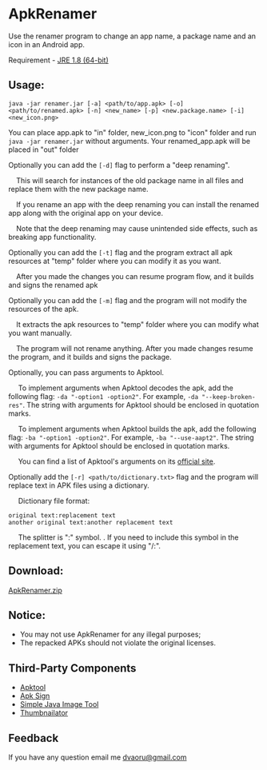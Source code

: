 # ApkRenamer

Use the renamer program to change an app name, a package name and an icon in an Android app.

Requirement - [JRE 1.8 (64-bit)](https://www.java.com/en/download/manual.jsp)


## Usage:
```
java -jar renamer.jar [-a] <path/to/app.apk> [-o] <path/to/renamed.apk> [-n] <new_name> [-p] <new.package.name> [-i] <new_icon.png>
```
You can place app.apk to \"in\" folder, new_icon.png to \"icon\" folder
and run `java -jar renamer.jar` without arguments. Your renamed_app.apk will be placed in \"out\" folder

Optionally you can add the `[-d]` flag to perform a "deep renaming".

&nbsp;&nbsp;&nbsp;&nbsp;This will search for instances of the old package name in all files and replace them with the new package name.

&nbsp;&nbsp;&nbsp;&nbsp;If you rename an app with the deep renaming you can install the renamed app along with the original app on your device.  

&nbsp;&nbsp;&nbsp;&nbsp;Note that the deep renaming may cause unintended side effects, such as breaking app functionality.

Optionally you can add the `[-t]` flag and the program extract all apk resources at "temp" folder where you can modify it as you want.

&nbsp;&nbsp;&nbsp;&nbsp;After you made the changes you can resume program flow, and it builds and signs the renamed apk

Optionally you can add the `[-m]` flag and the program will not modify the resources of the apk.

&nbsp;&nbsp;&nbsp;&nbsp;It extracts the apk resources to "temp" folder where you can modify what you want manually.

&nbsp;&nbsp;&nbsp;&nbsp;The program will not rename anything. After you made changes resume the program, and it builds and signs the package.

Optionally, you can pass arguments to Apktool.

&nbsp;&nbsp;&nbsp;&nbsp; To implement arguments when Apktool decodes the apk, add the following flag: `-da "-option1 -option2"`. For example, `-da "--keep-broken-res"`. The string with arguments for Apktool should be enclosed in quotation marks.

&nbsp;&nbsp;&nbsp;&nbsp; To implement arguments when Apktool builds the apk, add the following flag: `-ba "-option1 -option2"`. For example, `-ba "--use-aapt2"`. The string with arguments for Apktool should be enclosed in quotation marks.

&nbsp;&nbsp;&nbsp;&nbsp; You can find a list of Apktool's arguments on its [official site](https://ibotpeaches.github.io/Apktool/documentation/).

Optionally add the `[-r] <path/to/dictionary.txt>` flag and the program will replace text in APK files using a dictionary.

&nbsp;&nbsp;&nbsp;&nbsp; Dictionary file format:
```
original text:replacement text
another original text:another replacement text
```
&nbsp;&nbsp;&nbsp;&nbsp; The splitter is ":" symbol. . If you need to include this symbol in the replacement text, you can escape it using "/:".

## Download:

[ApkRenamer.zip](https://github.com/dvaoru/ApkRenamer/releases/latest/download/ApkRenamer.zip)


## Notice:
- You may not use ApkRenamer for any illegal purposes;
- The repacked APKs should not violate the original licenses.

## Third-Party Components

- [Apktool](https://github.com/iBotPeaches/Apktool)
- [Apk Sign](https://github.com/appium/sign)
- [Simple Java Image Tool](https://sjit.sourceforge.io/)
- [Thumbnailator](https://github.com/coobird/thumbnailator)

## Feedback
If you have any question email me [dvaoru@gmail.com](https://mail.google.com/mail/u/0/?view=cm&fs=1&tf=1&source=mailto&to=dvaoru@gmail.com)



